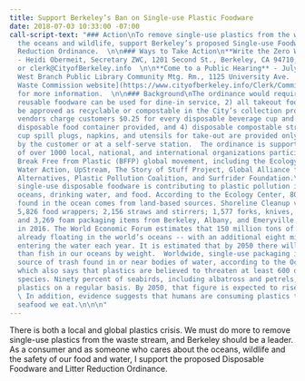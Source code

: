 ```yaml
---
title: Support Berkeley’s Ban on Single-use Plastic Foodware
date: 2018-07-03 10:33:00 -07:00
call-script-text: "### Action\nTo remove single-use plastics from the wastestream,
  the oceans and wildlife, support Berkeley’s proposed Single-use Foodware and Litter
  Reduction Ordinance.  \n\n### Ways to Take Action\n**Write the Zero Waste Commission**
  - Heidi Obermeit, Secretary ZWC, 1201 Second St., Berkeley, CA 94710; hobermeit@CityofBerkeley.info
  or clerk@CityofBerkeley.info  \n\n**Come to a Public Hearing** - July 12, 2:30-4pm,
  West Branch Public Library Community Mtg. Rm., 1125 University Ave.  Check [Zero
  Waste Commission website](https://www.cityofberkeley.info/Clerk/Commissions/Commissions__Zero_Waste_Commission_Homepage.aspx)
  for more information.  \n\n### Background\nThe ordinance would require that 1) only
  reusable foodware can be used for dine-in service, 2) all takeout foodware must
  be approved as recyclable or compostable in the City’s collection programs, 3) food
  vendors charge customers $0.25 for every disposable beverage cup and $0.25 for every
  disposable food container provided, and 4) disposable compostable straws, stirrers,
  cup spill plugs, napkins, and utensils for take-out are provided only upon request
  by the customer or at a self-serve station.  The ordinance is supported by a coalition
  of over 1000 local, national, and international organizations participating in the
  Break Free from Plastic (BFFP) global movement, including the Ecology Center, Clean
  Water Action, UpStream, The Story of Stuff Project, Global Alliance for Incinerator
  Alternatives, Plastic Pollution Coalition, and Surfrider Foundation.\n\n\nGlobally,
  single-use disposable foodware is contributing to plastic pollution in the world’s
  oceans, drinking water, and food. According to the Ecology Center, 80% of plastic
  found in the ocean comes from land-based sources. Shoreline Cleanup volunteers collected
  5,826 food wrappers; 2,156 straws and stirrers; 1,577 forks, knives, and spoons;
  and 3,269 foam packaging items from Berkeley, Albany, and Emeryville shorelines
  in 2016. The World Economic Forum estimates that 150 million tons of plastic are
  already floating in the world’s oceans -- with an additional eight million tons
  entering the water each year. It is estimated that by 2050 there will be more plastic
  than fish in our oceans by weight.  Worldwide, single-use packaging is the biggest
  source of trash found in or near bodies of water, according to the Ocean Conservancy,
  which also says that plastics are believed to threaten at least 600 different wildlife
  species. Ninety percent of seabirds, including albatross and petrels, are now eating
  plastics on a regular basis. By 2050, that figure is expected to rise to 100 percent.
  \ In addition, evidence suggests that humans are consuming plastics through the
  seafood we eat.\n\n\n"
---
```


There is both a local and global plastics crisis.  We must do more to remove single-use plastics from the waste stream, and Berkeley should be a leader.  As a consumer and as someone who cares about the oceans, wildlife and the safety of our food and water, I support the proposed Disposable Foodware and Litter Reduction Ordinance.